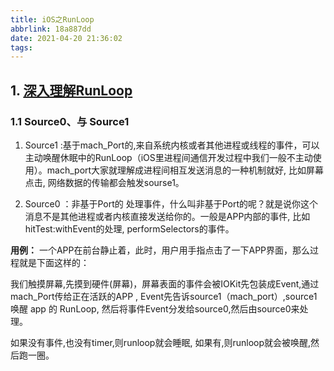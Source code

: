 ```yaml
---
title: iOS之RunLoop
abbrlink: 18a887dd
date: 2021-04-20 21:36:02
tags:
---
```



## 1. [深入理解RunLoop](https://blog.ibireme.com/2015/05/18/runloop/)

### 1.1 Source0、与 Source1

1. Source1 :基于mach_Port的,来自系统内核或者其他进程或线程的事件，可以主动唤醒休眠中的RunLoop（iOS里进程间通信开发过程中我们一般不主动使用）。mach_port大家就理解成进程间相互发送消息的一种机制就好, 比如屏幕点击, 网络数据的传输都会触发sourse1。

2. Source0 ：非基于Port的 处理事件，什么叫非基于Port的呢？就是说你这个消息不是其他进程或者内核直接发送给你的。一般是APP内部的事件, 比如hitTest:withEvent的处理, performSelectors的事件。

**用例：** 一个APP在前台静止着，此时，用户用手指点击了一下APP界面，那么过程就是下面这样的：

我们触摸屏幕,先摸到硬件(屏幕)，屏幕表面的事件会被IOKit先包装成Event,通过mach_Port传给正在活跃的APP , Event先告诉source1（mach_port）,source1唤醒 app 的 RunLoop, 然后将事件Event分发给source0,然后由source0来处理。

如果没有事件,也没有timer,则runloop就会睡眠, 如果有,则runloop就会被唤醒,然后跑一圈。
